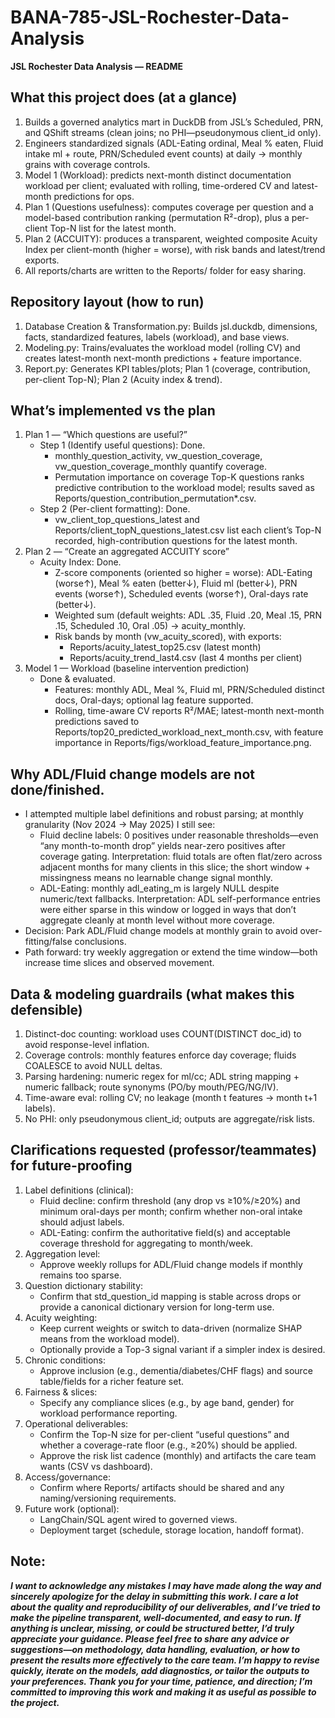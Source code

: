 # BANA-785-JSL-Rochester-Data-Analysis
**JSL Rochester Data Analysis — README**  
## What this project does (at a glance)
1. Builds a governed analytics mart in DuckDB from JSL’s Scheduled, PRN, and QShift streams (clean joins; no PHI—pseudonymous client_id only).
2. Engineers standardized signals (ADL-Eating ordinal, Meal % eaten, Fluid intake ml + route, PRN/Scheduled event counts) at daily → monthly grains with coverage controls.
3. Model 1 (Workload): predicts next-month distinct documentation workload per client; evaluated with rolling, time-ordered CV and latest-month predictions for ops.
4. Plan 1 (Questions usefulness): computes coverage per question and a model-based contribution ranking (permutation R²-drop), plus a per-client Top-N list for the latest month.
5. Plan 2 (ACCUITY): produces a transparent, weighted composite Acuity Index per client-month (higher = worse), with risk bands and latest/trend exports.
6. All reports/charts are written to the Reports/ folder for easy sharing.

## Repository layout (how to run)
1. Database Creation & Transformation.py: Builds jsl.duckdb, dimensions, facts, standardized features, labels (workload), and base views.
2. Modeling.py: Trains/evaluates the workload model (rolling CV) and creates latest-month next-month predictions + feature importance.
3. Report.py: Generates KPI tables/plots; Plan 1 (coverage, contribution, per-client Top-N); Plan 2 (Acuity index & trend).

## What’s implemented vs the plan  
1. Plan 1 — “Which questions are useful?”  
    - Step 1 (Identify useful questions): Done.
        - monthly_question_activity, vw_question_coverage, vw_question_coverage_monthly quantify coverage.
        - Permutation importance on coverage Top-K questions ranks predictive contribution to the workload model; results saved as Reports/question_contribution_permutation*.csv.
    - Step 2 (Per-client formatting): Done.
        - vw_client_top_questions_latest and Reports/client_topN_questions_latest.csv list each client’s Top-N recorded, high-contribution questions for the latest month.
2. Plan 2 — “Create an aggregated ACCUITY score”
    - Acuity Index: Done.
        - Z-score components (oriented so higher = worse): ADL-Eating (worse↑), Meal % eaten (better↓), Fluid ml (better↓), PRN events (worse↑), Scheduled events (worse↑), Oral-days rate (better↓).
        - Weighted sum (default weights: ADL .35, Fluid .20, Meal .15, PRN .15, Scheduled .10, Oral .05) → acuity_monthly.
        - Risk bands by month (vw_acuity_scored), with exports:
            - Reports/acuity_latest_top25.csv (latest month)
            - Reports/acuity_trend_last4.csv (last 4 months per client)
3. Model 1 — Workload (baseline intervention prediction)
    - Done & evaluated.
        - Features: monthly ADL, Meal %, Fluid ml, PRN/Scheduled distinct docs, Oral-days; optional lag feature supported.
        - Rolling, time-aware CV reports R²/MAE; latest-month next-month predictions saved to Reports/top20_predicted_workload_next_month.csv, with feature importance in Reports/figs/workload_feature_importance.png.

## Why ADL/Fluid change models are not done/finished. 
- I attempted multiple label definitions and robust parsing; at monthly granularity (Nov 2024 → May 2025) I still see:
    - Fluid decline labels: 0 positives under reasonable thresholds—even “any month-to-month drop” yields near-zero positives after coverage gating. Interpretation: fluid totals are often flat/zero across adjacent months for many clients in this slice; the short window + missingness means no learnable change signal monthly.
    - ADL-Eating: monthly adl_eating_m is largely NULL despite numeric/text fallbacks. Interpretation: ADL self-performance entries were either sparse in this window or logged in ways that don’t aggregate cleanly at month level without more coverage.
- Decision: Park ADL/Fluid change models at monthly grain to avoid over-fitting/false conclusions.
- Path forward: try weekly aggregation or extend the time window—both increase time slices and observed movement.

## Data & modeling guardrails (what makes this defensible)  
1. Distinct-doc counting: workload uses COUNT(DISTINCT doc_id) to avoid response-level inflation.
2. Coverage controls: monthly features enforce day coverage; fluids COALESCE to avoid NULL deltas.
3. Parsing hardening: numeric regex for ml/cc; ADL string mapping + numeric fallback; route synonyms (PO/by mouth/PEG/NG/IV).
4. Time-aware eval: rolling CV; no leakage (month t features → month t+1 labels).
5. No PHI: only pseudonymous client_id; outputs are aggregate/risk lists.

## Clarifications requested (professor/teammates) for future-proofing
1. Label definitions (clinical):
    - Fluid decline: confirm threshold (any drop vs ≥10%/≥20%) and minimum oral-days per month; confirm whether non-oral intake should adjust labels.
    - ADL-Eating: confirm the authoritative field(s) and acceptable coverage threshold for aggregating to month/week.
2. Aggregation level:
    - Approve weekly rollups for ADL/Fluid change models if monthly remains too sparse.
3. Question dictionary stability:
    - Confirm that std_question_id mapping is stable across drops or provide a canonical dictionary version for long-term use.
4. Acuity weighting:
    - Keep current weights or switch to data-driven (normalize SHAP means from the workload model).
    - Optionally provide a Top-3 signal variant if a simpler index is desired.
5. Chronic conditions:
    - Approve inclusion (e.g., dementia/diabetes/CHF flags) and source table/fields for a richer feature set.
6. Fairness & slices:
    - Specify any compliance slices (e.g., by age band, gender) for workload performance reporting.
7. Operational deliverables:
    - Confirm the Top-N size for per-client “useful questions” and whether a coverage-rate floor (e.g., ≥20%) should be applied.
    - Approve the risk list cadence (monthly) and artifacts the care team wants (CSV vs dashboard).
8. Access/governance:
    - Confirm where Reports/ artifacts should be shared and any naming/versioning requirements.
9. Future work (optional):
    - LangChain/SQL agent wired to governed views.
    - Deployment target (schedule, storage location, handoff format).

## Note: 
**_I want to acknowledge any mistakes I may have made along the way and sincerely apologize for the delay in submitting this work. I care a lot about the quality and reproducibility of our deliverables, and I’ve tried to make the pipeline transparent, well-documented, and easy to run. If anything is unclear, missing, or could be structured better, I’d truly appreciate your guidance. Please feel free to share any advice or suggestions—on methodology, data handling, evaluation, or how to present the results more effectively to the care team. I’m happy to revise quickly, iterate on the models, add diagnostics, or tailor the outputs to your preferences. Thank you for your time, patience, and direction; I’m committed to improving this work and making it as useful as possible to the project._**
